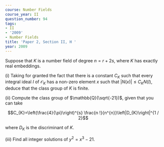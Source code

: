 ```yaml
---
course: Number Fields
course_year: II
question_number: 94
tags:
- II
- '2009'
- Number Fields
title: 'Paper 2, Section II, H '
year: 2009
---
```




Suppose that $K$ is a number field of degree $n=r+2 s$, where $K$ has exactly real embeddings.

(i) Taking for granted the fact that there is a constant $C_{K}$ such that every integral ideal $I$ of $\mathcal{O}_{K}$ has a non-zero element $x$ such that $|N(x)| \leqslant C_{K} N(I)$, deduce that the class group of $K$ is finite.

(ii) Compute the class group of $\mathbb{Q}(\sqrt{-21})$, given that you can take

$$C_{K}=\left(\frac{4}{\pi}\right)^{s} \frac{n !}{n^{n}}\left|D_{K}\right|^{1 / 2}$$

where $D_{K}$ is the discriminant of $K$.

(iii) Find all integer solutions of $y^{2}=x^{3}-21$.